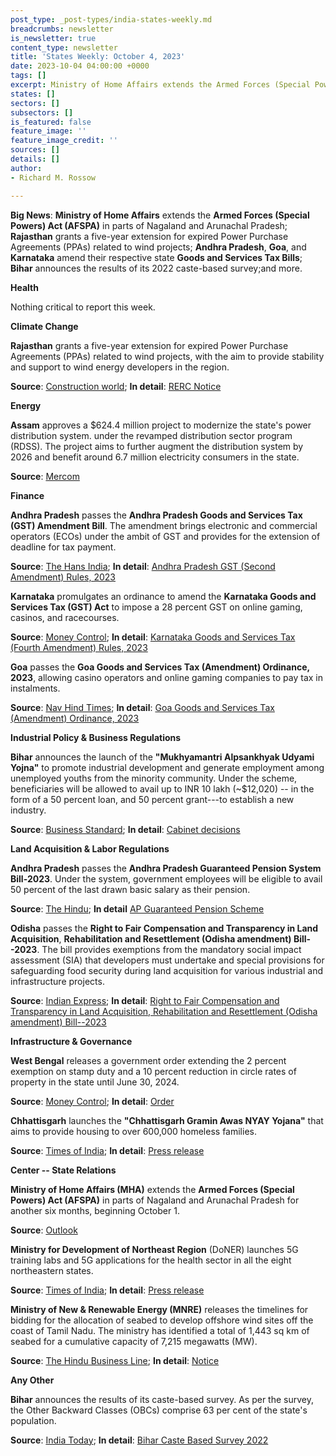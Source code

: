 ```yaml
---
post_type: _post-types/india-states-weekly.md
breadcrumbs: newsletter
is_newsletter: true
content_type: newsletter
title: 'States Weekly: October 4, 2023'
date: 2023-10-04 04:00:00 +0000
tags: []
excerpt: Ministry of Home Affairs extends the Armed Forces (Special Powers) Act (AFSPA) in parts of Nagaland and Arunachal Pradesh; Rajasthan grants a five-year extension for expired Power Purchase Agreements (PPAs) related to wind projects; Andhra Pradesh, Goa, and Karnataka amend their respective state Goods and Services Tax Bills; Bihar announces the results of its 2022 caste-based survey; and more.
states: []
sectors: []
subsectors: []
is_featured: false
feature_image: ''
feature_image_credit: ''
sources: []
details: []
author:
- Richard M. Rossow

---
```


**Big News**: **Ministry of Home Affairs** extends the **Armed Forces (Special Powers) Act (AFSPA)** in parts of Nagaland and Arunachal Pradesh; **Rajasthan** grants a five-year extension for expired Power Purchase Agreements (PPAs) related to wind projects; **Andhra Pradesh**, **Goa**, and **Karnataka** amend their respective state **Goods and Services Tax Bills**; **Bihar** announces the results of its 2022 caste-based survey;and more.

**Health**

Nothing critical to report this week.

**Climate Change**

**Rajasthan** grants a five-year extension for expired Power Purchase Agreements (PPAs) related to wind projects, with the aim to provide stability and support to wind energy developers in the region.

**Source**: [Construction world](https://www.constructionworld.in/energy-infrastructure/power-and-renewable-energy/rajasthan-grants-5-year-extension-for-expired-wind-project-ppas/44948); **In detail**: [RERC Notice](https://acrobat.adobe.com/id/urn:aaid:sc:VA6C2:f669c38d-6602-4dfb-8bca-668d2b135cb0)

**Energy**

**Assam** approves a $624.4 million project to modernize the state's power distribution system. under the revamped distribution sector program (RDSS). The project aims to further augment the distribution system by 2026 and benefit around 6.7 million electricity consumers in the state. 

**Source**: [Mercom](https://www.mercomindia.com/assam-power-distribution-modernization-project)

**Finance**

**Andhra Pradesh** passes the **Andhra Pradesh Goods and Services Tax (GST) Amendment Bill**. The amendment brings electronic and commercial operators (ECOs) under the ambit of GST and provides for the extension of deadline for tax payment. 

**Source**: [The Hans India](https://www.thehansindia.com/andhra-pradesh/ap-assembly-clears-4-bills-825390); **In detail**: [Andhra Pradesh GST (Second Amendment) Rules, 2023](https://acrobat.adobe.com/id/urn:aaid:sc:VA6C2:2507bcf1-2d1a-48d3-ae81-441b2e885338)

**Karnataka** promulgates an ordinance to amend the **Karnataka Goods and Services Tax (GST) Act** to impose a 28 percent GST on online gaming, casinos, and racecourses. 

**Source**: [Money Control](https://www.moneycontrol.com/news/business/karnataka-notifies-ordinance-for-28-gst-on-real-money-gaming-11453431.html); **In detail**: [Karnataka Goods and Services Tax (Fourth Amendment) Rules, 2023](https://gst.kar.nic.in/Documents/NOTIFICATIONS/statenotification4d31023.pdf)

**Goa** passes the **Goa Goods and Services Tax (Amendment) Ordinance, 2023**, allowing casino operators and online gaming companies to pay tax in instalments. 

**Source**: [Nav Hind Times](https://www.navhindtimes.in/2023/09/19/goanews/now-casino-operators-can-pay-gst-in-instalments/); **In detail**: [Goa Goods and Services Tax (Amendment) Ordinance, 2023](https://goaprintingpress.gov.in/downloads/2324/2324-24-SI-EOG-3.pdf)

**Industrial Policy & Business Regulations**

**Bihar** announces the launch of the **"Mukhyamantri Alpsankhyak Udyami Yojna"** to promote industrial development and generate employment among unemployed youths from the minority community. Under the scheme, beneficiaries will be allowed to avail up to INR 10 lakh (~$12,020) -- in the form of a 50 percent loan, and 50 percent grant---to establish a new industry. 

**Source**: [Business Standard](https://www.business-standard.com/india-news/bihar-govt-announces-new-scheme-for-unemployed-minority-community-youths-123092501190_1.html); **In detail**: [Cabinet decisions](https://state.bihar.gov.in/cache/1/Smart%20City/Cabinet%20Decisions/781.pdf)

**Land Acquisition & Labor Regulations**

**Andhra Pradesh** passes the **Andhra Pradesh Guaranteed Pension System Bill-2023**. Under the system, government employees will be eligible to avail 50 percent of the last drawn basic salary as their pension. 

**Source**: [The Hindu](https://www.thehindu.com/news/national/andhra-pradesh/andhra-pradesh-legislative-assembly-passes-the-guaranteed-pension-system-bill/article67353911.ece); **In detail** [AP Guaranteed Pension Scheme](https://pmmodiyojana.in/ap-guaranteed-pension-scheme/)

**Odisha** passes the **Right to Fair Compensation and Transparency in Land Acquisition**, **Rehabilitation and Resettlement (Odisha amendment) Bill--2023**. The bill provides exemptions from the mandatory social impact assessment (SIA) that developers must undertake and special provisions for safeguarding food security during land acquisition for various industrial and infrastructure projects. 

**Source**: [Indian Express](https://indianexpress.com/article/cities/bhubaneswar/odisha-house-passes-bill-exempting-mandatory-social-impact-assessment-8959343/); **In detail**: [Right to Fair Compensation and Transparency in Land Acquisition, Rehabilitation and Resettlement (Odisha amendment) Bill--2023](https://revenue.odisha.gov.in/sites/default/files/2023-08/29099_14_08_23_0.pdf)

**Infrastructure & Governance**

**West Bengal** releases a government order extending the 2 percent exemption on stamp duty and a 10 percent reduction in circle rates of property in the state until June 30, 2024. 

**Source**: [Money Control](https://www.moneycontrol.com/news/business/real-estate/west-bengal-govt-extends-2-stamp-duty-cut-10-circle-rate-rebate-until-june-2024-11453811.html); **In detail**: [Order](https://wbregistration.gov.in/Help/SD_Cir_DoRSR_Order.pdf)

**Chhattisgarh** launches the **"Chhattisgarh Gramin Awas NYAY Yojana"** that aims to provide housing to over 600,000 homeless families. 

**Source**: [Times of India](https://timesofindia.indiatimes.com/city/raipur/rahul-gandhi-launches-chhattisgarh-gramin-awas-nyay-yojana-transfers-rs-1200-crore-for-homeless-families/articleshow/103934669.cms); **In detail**: [Press release](https://dprcg.gov.in/post/1695635862/Raipur-Awas-NYAY-Sammelan-Shri-Rahul-Gandhi-s-Address)

**Center -- State Relations**

**Ministry of Home Affairs (MHA)** extends the **Armed Forces (Special Powers) Act (AFSPA)** in parts of Nagaland and Arunachal Pradesh for another six months, beginning October 1. 

**Source**: [Outlook](https://www.outlookindia.com/national/afspa-extended-to-parts-of-nagaland-arunachal-pradesh-for-another-6-months-news-320884)

**Ministry for Development of Northeast Region** (DoNER) launches 5G training labs and 5G applications for the health sector in all the eight northeastern states. 

**Source**: [Times of India](https://timesofindia.indiatimes.com/city/guwahati/indias-first-5g-training-labs-launched-in-ne-states/articleshow/104057704.cms); **In detail**: [Press release](https://pib.gov.in/PressReleasePage.aspx?PRID=1962159)

**Ministry of New & Renewable Energy (MNRE)** releases the timelines for bidding for the allocation of seabed to develop offshore wind sites off the coast of Tamil Nadu. The ministry has identified a total of 1,443 sq km of seabed for a cumulative capacity of 7,215 megawatts (MW). 

**Source**: [The Hindu Business Line](https://www.thehindubusinessline.com/companies/govt-releases-bids-timelines-for-developing-offshore-wind-energy-in-tamil-nadu-in-fy24-fy25/article67357932.ece); **In detail**: [Notice](https://mnre.gov.in/img/documents/uploads/file_f-1695917281336.pdf)

**Any Other**

**Bihar** announces the results of its caste-based survey. As per the survey, the Other Backward Classes (OBCs) comprise 63 per cent of the state's population. 

**Source**: [India Today](https://www.indiatoday.in/india/story/bihar-caste-survey-numbers-out-most-backward-classes-population-2443291-2023-10-02); **In detail**: [Bihar Caste Based Survey 2022](https://www.bgsbuniversity.org/wp-content/uploads/2023/10/Bihar-Caste-Census-Report-2023-PDF.pdf)
